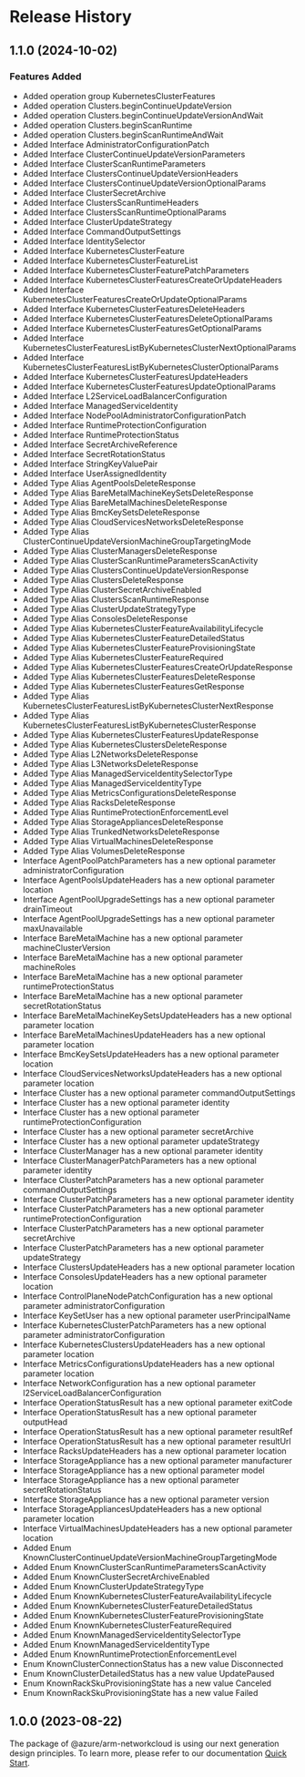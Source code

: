 # Release History
    
## 1.1.0 (2024-10-02)
    
### Features Added

  - Added operation group KubernetesClusterFeatures
  - Added operation Clusters.beginContinueUpdateVersion
  - Added operation Clusters.beginContinueUpdateVersionAndWait
  - Added operation Clusters.beginScanRuntime
  - Added operation Clusters.beginScanRuntimeAndWait
  - Added Interface AdministratorConfigurationPatch
  - Added Interface ClusterContinueUpdateVersionParameters
  - Added Interface ClusterScanRuntimeParameters
  - Added Interface ClustersContinueUpdateVersionHeaders
  - Added Interface ClustersContinueUpdateVersionOptionalParams
  - Added Interface ClusterSecretArchive
  - Added Interface ClustersScanRuntimeHeaders
  - Added Interface ClustersScanRuntimeOptionalParams
  - Added Interface ClusterUpdateStrategy
  - Added Interface CommandOutputSettings
  - Added Interface IdentitySelector
  - Added Interface KubernetesClusterFeature
  - Added Interface KubernetesClusterFeatureList
  - Added Interface KubernetesClusterFeaturePatchParameters
  - Added Interface KubernetesClusterFeaturesCreateOrUpdateHeaders
  - Added Interface KubernetesClusterFeaturesCreateOrUpdateOptionalParams
  - Added Interface KubernetesClusterFeaturesDeleteHeaders
  - Added Interface KubernetesClusterFeaturesDeleteOptionalParams
  - Added Interface KubernetesClusterFeaturesGetOptionalParams
  - Added Interface KubernetesClusterFeaturesListByKubernetesClusterNextOptionalParams
  - Added Interface KubernetesClusterFeaturesListByKubernetesClusterOptionalParams
  - Added Interface KubernetesClusterFeaturesUpdateHeaders
  - Added Interface KubernetesClusterFeaturesUpdateOptionalParams
  - Added Interface L2ServiceLoadBalancerConfiguration
  - Added Interface ManagedServiceIdentity
  - Added Interface NodePoolAdministratorConfigurationPatch
  - Added Interface RuntimeProtectionConfiguration
  - Added Interface RuntimeProtectionStatus
  - Added Interface SecretArchiveReference
  - Added Interface SecretRotationStatus
  - Added Interface StringKeyValuePair
  - Added Interface UserAssignedIdentity
  - Added Type Alias AgentPoolsDeleteResponse
  - Added Type Alias BareMetalMachineKeySetsDeleteResponse
  - Added Type Alias BareMetalMachinesDeleteResponse
  - Added Type Alias BmcKeySetsDeleteResponse
  - Added Type Alias CloudServicesNetworksDeleteResponse
  - Added Type Alias ClusterContinueUpdateVersionMachineGroupTargetingMode
  - Added Type Alias ClusterManagersDeleteResponse
  - Added Type Alias ClusterScanRuntimeParametersScanActivity
  - Added Type Alias ClustersContinueUpdateVersionResponse
  - Added Type Alias ClustersDeleteResponse
  - Added Type Alias ClusterSecretArchiveEnabled
  - Added Type Alias ClustersScanRuntimeResponse
  - Added Type Alias ClusterUpdateStrategyType
  - Added Type Alias ConsolesDeleteResponse
  - Added Type Alias KubernetesClusterFeatureAvailabilityLifecycle
  - Added Type Alias KubernetesClusterFeatureDetailedStatus
  - Added Type Alias KubernetesClusterFeatureProvisioningState
  - Added Type Alias KubernetesClusterFeatureRequired
  - Added Type Alias KubernetesClusterFeaturesCreateOrUpdateResponse
  - Added Type Alias KubernetesClusterFeaturesDeleteResponse
  - Added Type Alias KubernetesClusterFeaturesGetResponse
  - Added Type Alias KubernetesClusterFeaturesListByKubernetesClusterNextResponse
  - Added Type Alias KubernetesClusterFeaturesListByKubernetesClusterResponse
  - Added Type Alias KubernetesClusterFeaturesUpdateResponse
  - Added Type Alias KubernetesClustersDeleteResponse
  - Added Type Alias L2NetworksDeleteResponse
  - Added Type Alias L3NetworksDeleteResponse
  - Added Type Alias ManagedServiceIdentitySelectorType
  - Added Type Alias ManagedServiceIdentityType
  - Added Type Alias MetricsConfigurationsDeleteResponse
  - Added Type Alias RacksDeleteResponse
  - Added Type Alias RuntimeProtectionEnforcementLevel
  - Added Type Alias StorageAppliancesDeleteResponse
  - Added Type Alias TrunkedNetworksDeleteResponse
  - Added Type Alias VirtualMachinesDeleteResponse
  - Added Type Alias VolumesDeleteResponse
  - Interface AgentPoolPatchParameters has a new optional parameter administratorConfiguration
  - Interface AgentPoolsUpdateHeaders has a new optional parameter location
  - Interface AgentPoolUpgradeSettings has a new optional parameter drainTimeout
  - Interface AgentPoolUpgradeSettings has a new optional parameter maxUnavailable
  - Interface BareMetalMachine has a new optional parameter machineClusterVersion
  - Interface BareMetalMachine has a new optional parameter machineRoles
  - Interface BareMetalMachine has a new optional parameter runtimeProtectionStatus
  - Interface BareMetalMachine has a new optional parameter secretRotationStatus
  - Interface BareMetalMachineKeySetsUpdateHeaders has a new optional parameter location
  - Interface BareMetalMachinesUpdateHeaders has a new optional parameter location
  - Interface BmcKeySetsUpdateHeaders has a new optional parameter location
  - Interface CloudServicesNetworksUpdateHeaders has a new optional parameter location
  - Interface Cluster has a new optional parameter commandOutputSettings
  - Interface Cluster has a new optional parameter identity
  - Interface Cluster has a new optional parameter runtimeProtectionConfiguration
  - Interface Cluster has a new optional parameter secretArchive
  - Interface Cluster has a new optional parameter updateStrategy
  - Interface ClusterManager has a new optional parameter identity
  - Interface ClusterManagerPatchParameters has a new optional parameter identity
  - Interface ClusterPatchParameters has a new optional parameter commandOutputSettings
  - Interface ClusterPatchParameters has a new optional parameter identity
  - Interface ClusterPatchParameters has a new optional parameter runtimeProtectionConfiguration
  - Interface ClusterPatchParameters has a new optional parameter secretArchive
  - Interface ClusterPatchParameters has a new optional parameter updateStrategy
  - Interface ClustersUpdateHeaders has a new optional parameter location
  - Interface ConsolesUpdateHeaders has a new optional parameter location
  - Interface ControlPlaneNodePatchConfiguration has a new optional parameter administratorConfiguration
  - Interface KeySetUser has a new optional parameter userPrincipalName
  - Interface KubernetesClusterPatchParameters has a new optional parameter administratorConfiguration
  - Interface KubernetesClustersUpdateHeaders has a new optional parameter location
  - Interface MetricsConfigurationsUpdateHeaders has a new optional parameter location
  - Interface NetworkConfiguration has a new optional parameter l2ServiceLoadBalancerConfiguration
  - Interface OperationStatusResult has a new optional parameter exitCode
  - Interface OperationStatusResult has a new optional parameter outputHead
  - Interface OperationStatusResult has a new optional parameter resultRef
  - Interface OperationStatusResult has a new optional parameter resultUrl
  - Interface RacksUpdateHeaders has a new optional parameter location
  - Interface StorageAppliance has a new optional parameter manufacturer
  - Interface StorageAppliance has a new optional parameter model
  - Interface StorageAppliance has a new optional parameter secretRotationStatus
  - Interface StorageAppliance has a new optional parameter version
  - Interface StorageAppliancesUpdateHeaders has a new optional parameter location
  - Interface VirtualMachinesUpdateHeaders has a new optional parameter location
  - Added Enum KnownClusterContinueUpdateVersionMachineGroupTargetingMode
  - Added Enum KnownClusterScanRuntimeParametersScanActivity
  - Added Enum KnownClusterSecretArchiveEnabled
  - Added Enum KnownClusterUpdateStrategyType
  - Added Enum KnownKubernetesClusterFeatureAvailabilityLifecycle
  - Added Enum KnownKubernetesClusterFeatureDetailedStatus
  - Added Enum KnownKubernetesClusterFeatureProvisioningState
  - Added Enum KnownKubernetesClusterFeatureRequired
  - Added Enum KnownManagedServiceIdentitySelectorType
  - Added Enum KnownManagedServiceIdentityType
  - Added Enum KnownRuntimeProtectionEnforcementLevel
  - Enum KnownClusterConnectionStatus has a new value Disconnected
  - Enum KnownClusterDetailedStatus has a new value UpdatePaused
  - Enum KnownRackSkuProvisioningState has a new value Canceled
  - Enum KnownRackSkuProvisioningState has a new value Failed
    
    
## 1.0.0 (2023-08-22)

The package of @azure/arm-networkcloud is using our next generation design principles. To learn more, please refer to our documentation [Quick Start](https://aka.ms/azsdk/js/mgmt/quickstart).

